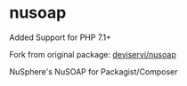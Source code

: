 nusoap
======

Added Support for PHP 7.1+

Fork from original package: [deviservi/nusoap](https://github.com/deviservi/nusoap)

NuSphere's NuSOAP for Packagist/Composer